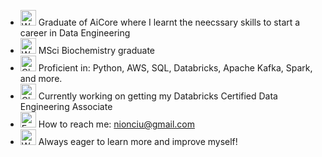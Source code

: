 - <img src="https://raw.githubusercontent.com/Tarikul-Islam-Anik/Animated-Fluent-Emojis/master/Emojis/People%20with%20professions/Woman%20Technologist%20Light%20Skin%20Tone.png" alt="Woman Technologist Light Skin Tone" width="25" height="25" /> Graduate of AiCore where I learnt the neecssary skills to start a career in Data Engineering
- <img src="https://raw.githubusercontent.com/Tarikul-Islam-Anik/Animated-Fluent-Emojis/master/Emojis/People%20with%20professions/Woman%20Scientist%20Light%20Skin%20Tone.png" alt="Woman Scientist Light Skin Tone" width="25" height="25" /> MSci Biochemistry graduate
- <img src="https://raw.githubusercontent.com/Tarikul-Islam-Anik/Animated-Fluent-Emojis/master/Emojis/Symbols/Check%20Mark%20Button.png" alt="Check Mark Button" width="25" height="25" /> Proficient in: Python, AWS, SQL, Databricks, Apache Kafka, Spark, and more.
- <img src="https://raw.githubusercontent.com/Tarikul-Islam-Anik/Animated-Fluent-Emojis/master/Emojis/Objects/Closed%20Book.png" alt="Closed Book" width="25" height="25" /> Currently working on getting my Databricks Certified Data Engineering Associate
- <img src="https://raw.githubusercontent.com/Tarikul-Islam-Anik/Animated-Fluent-Emojis/master/Emojis/Objects/E-Mail.png" alt="E-Mail" width="25" height="25" /> How to reach me: nionciu@gmail.com
- <img src="https://raw.githubusercontent.com/Tarikul-Islam-Anik/Animated-Fluent-Emojis/master/Emojis/People%20with%20professions/Woman%20Teacher%20Light%20Skin%20Tone.png" alt="Woman Teacher Light Skin Tone" width="25" height="25" /> Always eager to learn more and improve myself!
